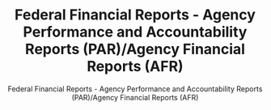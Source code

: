---
layout: resources-landing
title: "Federal Financial Reports - Agency Performance and Accountability Reports (PAR)/Agency Financial Reports (AFR)"
subtitle: "Federal Financial Reports - Agency Performance and Accountability Reports (PAR)/Agency Financial Reports (AFR)"
external_link: https://fasab.gov/resources/federal-financial-reports/
filters: payment-integrity cfoc website federal-agency
fiscal_year:
---